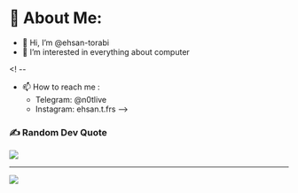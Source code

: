 # 💫 About Me:
- 👋 Hi, I’m @ehsan-torabi
- 👀 I’m interested in everything about computer 
<!-- - 🌱 I’m currently learning Java -->
<! --
- 📫 How to reach me :
    - Telegram: @n0tlive
    - Instagram: ehsan.t.frs -->
<!-- - :white_check_mark: Quera Page [Profile](https://quera.org/profile/Eh3anT). -->



### ✍️ Random Dev Quote
![](https://quotes-github-readme.vercel.app/api?type=horizontal&theme=tokyonight)


---
[![](https://visitcount.itsvg.in/api?id=ehsan-torabi&icon=6&color=6)](https://visitcount.itsvg.in)


